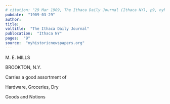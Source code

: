 ```yaml
---
# citation: "29 Mar 1909, The Ithaca Daily Journal (Ithaca NY), p9, nyhistoricnewspapers.org."
pubdate:  "1909-03-29"
author: 
title: 
voltitle:  "The Ithaca Daily Journal"
publocation:  "Ithaca NY"
pages:  "9"
source:  "nyhistoricnewspapers.org"
---
```


M. E. MILLS

BROOKTON, N.Y.

Carries a good assortment of 

Hardware, Groceries, Dry

Goods and Notions



